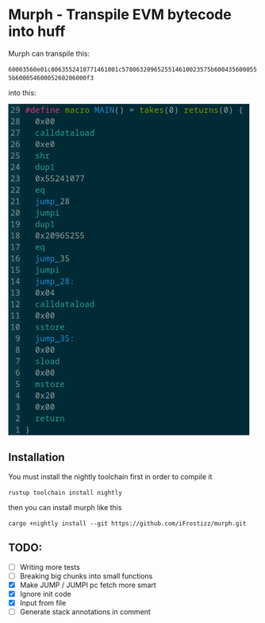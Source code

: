 # Murph - Transpile EVM bytecode into huff

Murph can transpile this:

`60003560e01c8063552410771461001c5780632096525514610023575b6004356000555b60005460005260206000f3`

into this:

![murph output](images/output.png)

## Installation

You must install the nightly toolchain first in order to compile it

`rustup toolchain install nightly`

then you can install murph like this

`cargo +nightly install --git https://github.com/iFrostizz/murph.git`

## TODO:

- [ ] Writing more tests
- [ ] Breaking big chunks into small functions
- [x] Make JUMP / JUMPI pc fetch more smart
- [x] Ignore init code
- [x] Input from file
- [ ] Generate stack annotations in comment
